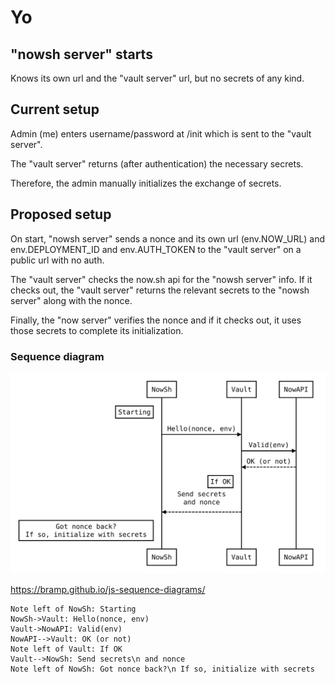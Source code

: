 # Yo

## "nowsh server" starts
Knows its own url and the "vault server" url, but no secrets of any kind.

## Current setup
Admin (me) enters username/password at /init which is sent to the "vault server".

The "vault server" returns (after authentication) the necessary secrets.

Therefore, the admin manually initializes the exchange of secrets.

## Proposed setup
On start, "nowsh server" sends a nonce and its own url (env.NOW_URL)
and env.DEPLOYMENT_ID and env.AUTH_TOKEN
to the "vault server" on a public url with no auth.

The "vault server" checks the now.sh api for the "nowsh server" info.
If it checks out, the "vault server" returns the relevant secrets
to the "nowsh server" along with the nonce.

Finally, the "now server" verifies the nonce and if it checks out,
it uses those secrets to complete its initialization.

### Sequence diagram
![Sequence diagram](https://raw.githubusercontent.com/millette/now-vault/dance/sequence-diagram.svg)

<https://bramp.github.io/js-sequence-diagrams/>

```
Note left of NowSh: Starting
NowSh->Vault: Hello(nonce, env)
Vault->NowAPI: Valid(env)
NowAPI-->Vault: OK (or not)
Note left of Vault: If OK
Vault-->NowSh: Send secrets\n and nonce
Note left of NowSh: Got nonce back?\n If so, initialize with secrets
```
